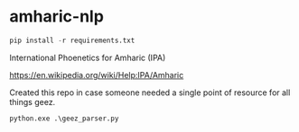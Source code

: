 # amharic-nlp

```py
pip install -r requirements.txt

```

International Phoenetics for Amharic (IPA)

https://en.wikipedia.org/wiki/Help:IPA/Amharic

Created this repo in case someone needed a single point of resource for all things geez.

```
python.exe .\geez_parser.py
```
